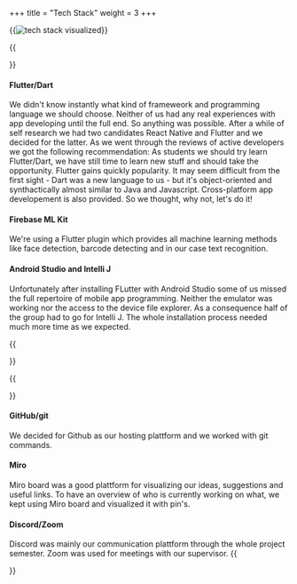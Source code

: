 +++
title = "Tech Stack"
weight = 3
+++

{{<image src="tech-stack.png" alt="tech stack visualized" caption="Our tech stack">}}

{{<section title="Tech Stack">}}
#### Flutter/Dart
We didn't know instantly what kind of frameweork and programming language we should choose.
Neither of us had any real experiences with app developing until the full end. So anything was
possible. After a while of self research we had two candidates React Native and Flutter
and we decided for the latter. As we went through the reviews of active
developers we got the following recommendation: As students we should try learn Flutter/Dart,
we have still time to learn new stuff and should take the opportunity. Flutter gains quickly popularity.
It may seem difficult from the first sight - Dart was a new language to us - but it's object-oriented and
synthactically almost similar to Java and Javascript. Cross-platform app developement is also
provided. So we thought, why not, let's do it!


#### Firebase ML Kit
We're using a Flutter plugin which provides all machine learning methods like face detection,
barcode detecting and in our case text recognition.

#### Android Studio and Intelli J
Unfortunately after installing FLutter with Android Studio some of us missed the full
repertoire of mobile app programming. Neither the emulator was working nor the access to
the device file explorer. As a consequence half of the group had to go for Intelli J.
The whole installation process needed much more time as we expected.

{{</section>}}

{{<section title="Development Tools">}}
#### GitHub/git
We decided for Github as our hosting plattform and we worked with git commands.

#### Miro
Miro board was a good plattform for visualizing our ideas, suggestions and useful links.
To have an overview of who is currently working on what, we kept using Miro board and
visualized it with pin's.

#### Discord/Zoom
Discord was mainly our communication plattform through the whole project semester. Zoom was
used for meetings with our supervisor.
{{</section>}}


